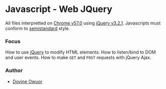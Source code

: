 # Javascript - Web JQuery

All files interpretted on [Chrome v57.0](https://www.google.com/chrome/) using [jQuery v3.2.1](https://code.jquery.com/). Javascripts must conform to [semistandard](https://github.com/Flet/semistandard) style.

### Focus
How to use [jQuery](https://code.jquery.com/) to modify HTML elements. How to listen/bind to DOM and user events. How to make `GET` and `POST` requests with jQuery Ajax.

### Author
- [Dovine Owuor ](https://github.com/Dovineowuor)

